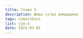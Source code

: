 ```yaml
---
title: Глава 3
description: Шива сутра вимаршини
tags: vimarshini
list: vim-3
date: 2021-02-01
---
```

